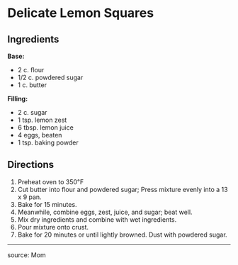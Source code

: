 # Delicate Lemon Squares

## Ingredients

**Base:**

- 2 c. flour
- 1/2 c. powdered sugar
- 1 c. butter

**Filling:**

- 2 c. sugar
- 1 tsp. lemon zest
- 6 tbsp. lemon juice
- 4 eggs, beaten
- 1 tsp. baking powder

## Directions

1. Preheat oven to 350℉
2. Cut butter into flour and powdered sugar; Press mixture evenly into a 13 x 9 pan.
3. Bake for 15 minutes.
4. Meanwhile, combine eggs, zest, juice, and sugar; beat well.
5. Mix dry ingredients and combine with wet ingredients.
6. Pour mixture onto crust.
7. Bake for 20 minutes or until lightly browned. Dust with powdered sugar.

---

source: Mom 
